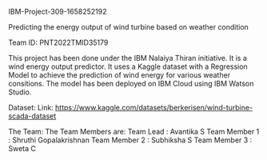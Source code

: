 IBM-Project-309-1658252192

Predicting the energy output of wind turbine based on weather condition

Team ID: PNT2022TMID35179

This project has been done under the IBM Nalaiya Thiran initiative. It is a wind energy output predictor. It uses a Kaggle dataset with a Regression Model to achieve the prediction of wind energy for various weather consitions. The model has been deployed on IBM Cloud using IBM Watson Studio.

Dataset:
Link: https://www.kaggle.com/datasets/berkerisen/wind-turbine-scada-dataset

The Team:
The Team Members are:
Team Lead : Avantika S
Team Member 1 : Shruthi Gopalakrishnan
Team Member 2 : Subhiksha S
Team Member 3 : Sweta C

